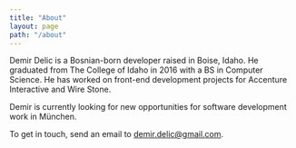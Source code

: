 ```yaml
---
title: "About"
layout: page
path: "/about"
---
```


Demir Delic is a Bosnian-born developer raised in Boise, Idaho. He graduated from The College of Idaho in 2016 with a BS in Computer Science. He has worked on front-end development projects for Accenture Interactive and Wire Stone.

Demir is currently looking for new opportunities for software development work in München.

To get in touch, send an email to [demir.delic@gmail.com](mailto:demir.delic@gmail.com).